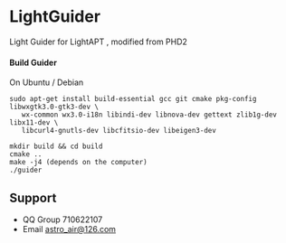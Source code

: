 LightGuider
========
Light Guider for LightAPT , modified from PHD2

#### Build Guider

On Ubuntu / Debian
```
sudo apt-get install build-essential gcc git cmake pkg-config libwxgtk3.0-gtk3-dev \
   wx-common wx3.0-i18n libindi-dev libnova-dev gettext zlib1g-dev libx11-dev \
   libcurl4-gnutls-dev libcfitsio-dev libeigen3-dev
```

```
mkdir build && cd build
cmake ..
make -j4 (depends on the computer)
./guider
```

## Support

+ QQ Group 710622107
+ Email astro_air@126.com
